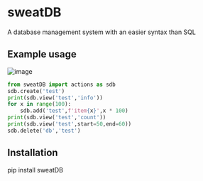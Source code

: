 # sweatDB
A database management system with an easier syntax than SQL

## Example usage
![image](https://github.com/0xsweat/sweatDB-package/blob/main/example.png)
```py
from sweatDB import actions as sdb
sdb.create('test')
print(sdb.view('test','info'))
for x in range(100):
    sdb.add('test',f'item{x}',x * 100)
print(sdb.view('test','count'))
print(sdb.view('test',start=50,end=60))
sdb.delete('db','test')
```
## Installation
pip install sweatDB
